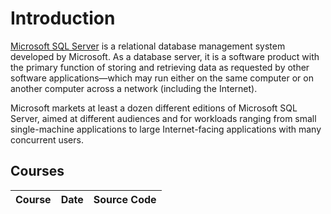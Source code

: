 # Introduction
[Microsoft SQL Server](https://en.wikipedia.org/wiki/Microsoft_SQL_Server) is a relational database management system developed by Microsoft. As a database server, it is a software product with the primary function of storing and retrieving data as requested by other software applications—which may run either on the same computer or on another computer across a network (including the Internet).

Microsoft markets at least a dozen different editions of Microsoft SQL Server, aimed at different audiences and for workloads ranging from small single-machine applications to large Internet-facing applications with many concurrent users.

## Courses
| Course                                                                                                                                         | Date               | Source Code                                                                                         |
| ----------------------------------------------------------------------------------------------------------------------------------------------- | ------------------- | --------------------------------------------------------------------------------------------------- |